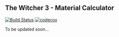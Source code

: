 ## The Witcher 3 - Material Calculator

[![Build Status](https://travis-ci.com/felixsusanto/tw3-material-calculator.svg?branch=master)](https://travis-ci.com/felixsusanto/tw3-material-calculator)
[![codecov](https://codecov.io/gh/felixsusanto/tw3-material-calculator/branch/master/graph/badge.svg)](https://codecov.io/gh/felixsusanto/tw3-material-calculator)

To be updated soon...
